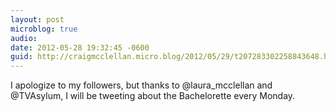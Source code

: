 ```yaml
---
layout: post
microblog: true
audio: 
date: 2012-05-28 19:32:45 -0600
guid: http://craigmcclellan.micro.blog/2012/05/29/t207283302258843648.html
---
```

I apologize to my followers, but thanks to @laura_mcclellan and @TVAsylum, I will be tweeting about the Bachelorette every Monday.
